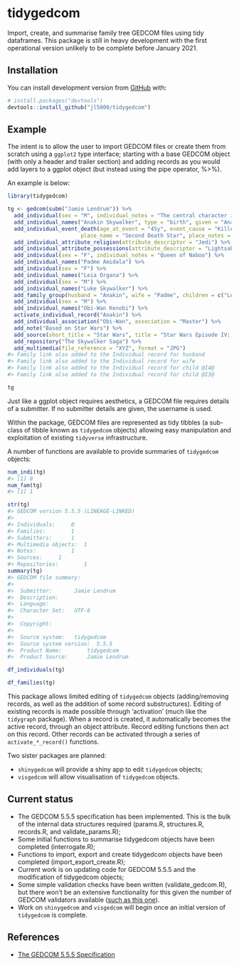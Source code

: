 
<!-- README.md is generated from README.Rmd. Please edit that file -->

# tidygedcom

<!-- badges: start -->

<!-- badges: end -->

Import, create, and summarise family tree GEDCOM files using tidy
dataframes. This package is still in heavy development with the first
operational version unlikely to be complete before January 2021.

## Installation

You can install development version from [GitHub](https://github.com/)
with:

``` r
# install.packages("devtools")
devtools::install_github("jl5000/tidygedcom")
```

## Example

The intent is to allow the user to import GEDCOM files or create them
from scratch using a `ggplot2` type interface; starting with a base
GEDCOM object (with only a header and trailer section) and adding
records as you would add layers to a ggplot object (but instead using
the pipe operator, %\>%).

An example is below:

``` r
library(tidygedcom)

tg <- gedcom(subm("Jamie Lendrum")) %>%
  add_individual(sex = "M", individual_notes = "The central character in the Star Wars Skywalker Saga") %>%
  add_individual_names("Anakin Skywalker", type = "birth", given = "Anakin", surname = "Skywalker") %>% 
  add_individual_event_death(age_at_event = "45y", event_cause = "Killed by son Luke",
                       place_name = "Second Death Star", place_notes = "Orbiting Endor System") %>% 
  add_individual_attribute_religion(attribute_descriptor = "Jedi") %>% 
  add_individual_attribute_possessions(attribute_descriptor = "Lightsaber") %>%
  add_individual(sex = "F", individual_notes = "Queen of Naboo") %>%
  add_individual_names("Padme Amidala") %>% 
  add_individual(sex = "F") %>% 
  add_individual_names("Leia Organa") %>% 
  add_individual(sex = "M") %>%
  add_individual_names("Luke Skywalker") %>% 
  add_family_group(husband = "Anakin", wife = "Padme", children = c("Luke", "Leia")) %>%
  add_individual(sex = "M") %>% 
  add_individual_names("Obi-Wan Kenobi") %>% 
  activate_individual_record("Anakin") %>% 
  add_individual_association("Obi-Wan", association = "Master") %>% 
  add_note("Based on Star Wars") %>% 
  add_source(short_title = "Star Wars", title = "Star Wars Episode IV: A New Hope") %>% 
  add_repository("The Skywalker Saga") %>% 
  add_multimedia(file_reference = "XYZ", format = "JPG")
#> Family link also added to the Individual record for husband
#> Family link also added to the Individual record for wife
#> Family link also added to the Individual record for child @I4@
#> Family link also added to the Individual record for child @I3@

tg
```

<div data-pagedtable="false">

<script data-pagedtable-source type="application/json">
{"columns":[{"label":["level"],"name":[1],"type":["dbl"],"align":["right"]},{"label":["record"],"name":[2],"type":["chr"],"align":["left"]},{"label":["tag"],"name":[3],"type":["chr"],"align":["left"]},{"label":["value"],"name":[4],"type":["chr"],"align":["left"]}],"data":[{"1":"0","2":"HD","3":"HEAD","4":""},{"1":"1","2":"HD","3":"GEDC","4":""},{"1":"2","2":"HD","3":"VERS","4":"5.5.5"},{"1":"2","2":"HD","3":"FORM","4":"LINEAGE-LINKED"},{"1":"3","2":"HD","3":"VERS","4":"5.5.5"},{"1":"1","2":"HD","3":"CHAR","4":"UTF-8"},{"1":"1","2":"HD","3":"SOUR","4":"tidygedcom"},{"1":"2","2":"HD","3":"VERS","4":"0.0.0.900"},{"1":"2","2":"HD","3":"NAME","4":"tidygedcom"},{"1":"2","2":"HD","3":"CORP","4":"Jamie Lendrum"},{"1":"3","2":"HD","3":"ADDR","4":""},{"1":"3","2":"HD","3":"EMAIL","4":"jalendrum@gmail.com"},{"1":"1","2":"HD","3":"DATE","4":"13 DEC 2020"},{"1":"1","2":"HD","3":"SUBM","4":"@U1@"},{"1":"0","2":"@U1@","3":"SUBM","4":""},{"1":"1","2":"@U1@","3":"NAME","4":"Jamie Lendrum"},{"1":"1","2":"@U1@","3":"CHAN","4":""},{"1":"2","2":"@U1@","3":"DATE","4":"13 DEC 2020"},{"1":"0","2":"@I1@","3":"INDI","4":""},{"1":"1","2":"@I1@","3":"SEX","4":"M"},{"1":"1","2":"@I1@","3":"CHAN","4":""},{"1":"2","2":"@I1@","3":"DATE","4":"13 DEC 2020"},{"1":"1","2":"@I1@","3":"NOTE","4":"The central character in the Star Wars Skywalker Saga"},{"1":"1","2":"@I1@","3":"NAME","4":"Anakin Skywalker"},{"1":"2","2":"@I1@","3":"TYPE","4":"birth"},{"1":"2","2":"@I1@","3":"GIVN","4":"Anakin"},{"1":"2","2":"@I1@","3":"SURN","4":"Skywalker"},{"1":"1","2":"@I1@","3":"DEAT","4":"Y"},{"1":"2","2":"@I1@","3":"PLAC","4":"Second Death Star"},{"1":"3","2":"@I1@","3":"NOTE","4":"Orbiting Endor System"},{"1":"2","2":"@I1@","3":"CAUS","4":"Killed by son Luke"},{"1":"2","2":"@I1@","3":"AGE","4":"45y"},{"1":"1","2":"@I1@","3":"RELI","4":"Jedi"},{"1":"1","2":"@I1@","3":"PROP","4":"Lightsaber"},{"1":"1","2":"@I1@","3":"FAMS","4":"@F1@"},{"1":"1","2":"@I1@","3":"ASSO","4":"@I5@"},{"1":"2","2":"@I1@","3":"RELA","4":"Master"},{"1":"0","2":"@I2@","3":"INDI","4":""},{"1":"1","2":"@I2@","3":"SEX","4":"F"},{"1":"1","2":"@I2@","3":"CHAN","4":""},{"1":"2","2":"@I2@","3":"DATE","4":"13 DEC 2020"},{"1":"1","2":"@I2@","3":"NOTE","4":"Queen of Naboo"},{"1":"1","2":"@I2@","3":"NAME","4":"Padme Amidala"},{"1":"1","2":"@I2@","3":"FAMS","4":"@F1@"},{"1":"0","2":"@I3@","3":"INDI","4":""},{"1":"1","2":"@I3@","3":"SEX","4":"F"},{"1":"1","2":"@I3@","3":"CHAN","4":""},{"1":"2","2":"@I3@","3":"DATE","4":"13 DEC 2020"},{"1":"1","2":"@I3@","3":"NAME","4":"Leia Organa"},{"1":"1","2":"@I3@","3":"FAMC","4":"@F1@"},{"1":"2","2":"@I3@","3":"PEDI","4":"birth"},{"1":"0","2":"@I4@","3":"INDI","4":""},{"1":"1","2":"@I4@","3":"SEX","4":"M"},{"1":"1","2":"@I4@","3":"CHAN","4":""},{"1":"2","2":"@I4@","3":"DATE","4":"13 DEC 2020"},{"1":"1","2":"@I4@","3":"NAME","4":"Luke Skywalker"},{"1":"1","2":"@I4@","3":"FAMC","4":"@F1@"},{"1":"2","2":"@I4@","3":"PEDI","4":"birth"},{"1":"0","2":"@F1@","3":"FAM","4":""},{"1":"1","2":"@F1@","3":"HUSB","4":"@I1@"},{"1":"1","2":"@F1@","3":"WIFE","4":"@I2@"},{"1":"1","2":"@F1@","3":"CHIL","4":"@I4@"},{"1":"1","2":"@F1@","3":"CHIL","4":"@I3@"},{"1":"1","2":"@F1@","3":"CHAN","4":""},{"1":"2","2":"@F1@","3":"DATE","4":"13 DEC 2020"},{"1":"0","2":"@I5@","3":"INDI","4":""},{"1":"1","2":"@I5@","3":"SEX","4":"M"},{"1":"1","2":"@I5@","3":"CHAN","4":""},{"1":"2","2":"@I5@","3":"DATE","4":"13 DEC 2020"},{"1":"1","2":"@I5@","3":"NAME","4":"Obi-Wan Kenobi"},{"1":"0","2":"@N1@","3":"NOTE","4":"Based on Star Wars"},{"1":"1","2":"@N1@","3":"CHAN","4":""},{"1":"2","2":"@N1@","3":"DATE","4":"13 DEC 2020"},{"1":"0","2":"@S1@","3":"SOUR","4":""},{"1":"1","2":"@S1@","3":"TITL","4":"Star Wars Episode IV: A New Hope"},{"1":"1","2":"@S1@","3":"ABBR","4":"Star Wars"},{"1":"1","2":"@S1@","3":"CHAN","4":""},{"1":"2","2":"@S1@","3":"DATE","4":"13 DEC 2020"},{"1":"0","2":"@R1@","3":"REPO","4":""},{"1":"1","2":"@R1@","3":"NAME","4":"The Skywalker Saga"},{"1":"1","2":"@R1@","3":"CHAN","4":""},{"1":"2","2":"@R1@","3":"DATE","4":"13 DEC 2020"},{"1":"0","2":"@O1@","3":"OBJE","4":""},{"1":"1","2":"@O1@","3":"FILE","4":"XYZ"},{"1":"2","2":"@O1@","3":"FORM","4":"JPG"},{"1":"1","2":"@O1@","3":"CHAN","4":""},{"1":"2","2":"@O1@","3":"DATE","4":"13 DEC 2020"},{"1":"0","2":"TR","3":"TRLR","4":""}],"options":{"columns":{"min":{},"max":[10]},"rows":{"min":[10],"max":[10]},"pages":{}}}
  </script>

</div>

Just like a ggplot object requires aesthetics, a GEDCOM file requires
details of a submitter. If no submitter details are given, the username
is used.

Within the package, GEDCOM files are represented as tidy tibbles (a
sub-class of tibble known as `tidygedcom` objects) allowing easy
manipulation and exploitation of existing `tidyverse` infrastructure.

A number of functions are available to provide summaries of `tidygedcom`
objects:

``` r
num_indi(tg)
#> [1] 0
num_fam(tg)
#> [1] 1

str(tg)
#> GEDCOM version 5.5.5 (LINEAGE-LINKED)
#> 
#> Individuals:     0
#> Families:        1
#> Submitters:      1
#> Multimedia objects:  1
#> Notes:           1
#> Sources:     1
#> Repositories:        1
summary(tg)
#> GEDCOM file summary: 
#>  
#>  Submitter:       Jamie Lendrum 
#>  Description:          
#>  Language:         
#>  Character Set:   UTF-8 
#>  
#>  Copyright:        
#>  
#>  Source system:   tidygedcom 
#>  Source system version:  5.5.5 
#>  Product Name:        tidygedcom 
#>  Product Source:      Jamie Lendrum

df_individuals(tg)
```

<div data-pagedtable="false">

<script data-pagedtable-source type="application/json">
{"columns":[{"label":["xref"],"name":[1],"type":["chr"],"align":["left"]},{"label":["name"],"name":[2],"type":["chr"],"align":["left"]},{"label":["sex"],"name":[3],"type":["chr"],"align":["left"]},{"label":["date_of_birth"],"name":[4],"type":["chr"],"align":["left"]},{"label":["place_of_birth"],"name":[5],"type":["chr"],"align":["left"]},{"label":["date_of_death"],"name":[6],"type":["chr"],"align":["left"]},{"label":["place_of_death"],"name":[7],"type":["chr"],"align":["left"]},{"label":["mother"],"name":[8],"type":["chr"],"align":["left"]},{"label":["father"],"name":[9],"type":["chr"],"align":["left"]},{"label":["num_siblings"],"name":[10],"type":["chr"],"align":["left"]},{"label":["num_children"],"name":[11],"type":["int"],"align":["right"]},{"label":["last_modified"],"name":[12],"type":["chr"],"align":["left"]}],"data":[{"1":"@I1@","2":"Anakin Skywalker","3":"M","4":"","5":"","6":"","7":"Second Death Star","8":"","9":"","10":"","11":"2","12":"13 DEC 2020"},{"1":"@I2@","2":"Padme Amidala","3":"F","4":"","5":"","6":"","7":"","8":"","9":"","10":"","11":"2","12":"13 DEC 2020"},{"1":"@I3@","2":"Leia Organa","3":"F","4":"","5":"","6":"","7":"","8":"Padme Amidala","9":"Anakin Skywalker","10":"1","11":"0","12":"13 DEC 2020"},{"1":"@I4@","2":"Luke Skywalker","3":"M","4":"","5":"","6":"","7":"","8":"Padme Amidala","9":"Anakin Skywalker","10":"1","11":"0","12":"13 DEC 2020"},{"1":"@I5@","2":"Obi-Wan Kenobi","3":"M","4":"","5":"","6":"","7":"","8":"","9":"","10":"","11":"0","12":"13 DEC 2020"}],"options":{"columns":{"min":{},"max":[10]},"rows":{"min":[10],"max":[10]},"pages":{}}}
  </script>

</div>

``` r
df_families(tg)
```

<div data-pagedtable="false">

<script data-pagedtable-source type="application/json">
{"columns":[{"label":["xref"],"name":[1],"type":["chr"],"align":["left"]},{"label":["husband"],"name":[2],"type":["chr"],"align":["left"]},{"label":["wife"],"name":[3],"type":["chr"],"align":["left"]},{"label":["marriage_date"],"name":[4],"type":["chr"],"align":["left"]},{"label":["marriage_place"],"name":[5],"type":["chr"],"align":["left"]},{"label":["num_children"],"name":[6],"type":["chr"],"align":["left"]},{"label":["last_modified"],"name":[7],"type":["chr"],"align":["left"]}],"data":[{"1":"@F1@","2":"Anakin Skywalker","3":"Padme Amidala","4":"","5":"","6":"2","7":"13 DEC 2020"}],"options":{"columns":{"min":{},"max":[10]},"rows":{"min":[10],"max":[10]},"pages":{}}}
  </script>

</div>

This package allows limited editing of `tidygedcom` objects
(adding/removing records, as well as the addition of some record
substructures). Editing of existing records is made possible through
‘activation’ (much like the `tidygraph` package). When a record is
created, it automatically becomes the active record, through an object
attribute. Record editing functions then act on this record. Other
records can be activated through a series of `activate_*_record()`
functions.

Two sister packages are planned:

  - `shinygedcom` will provide a shiny app to edit `tidygedcom` objects;
  - `visgedcom` will allow visualisation of `tidygedcom` objects.

## Current status

  - The GEDCOM 5.5.5 specification has been implemented. This is the
    bulk of the internal data structures required (params.R,
    structures.R, records.R, and validate\_params.R);
  - Some initial functions to summarise tidygedcom objects have been
    completed (interrogate.R);
  - Functions to import, export and create tidygedcom objects have been
    completed (import\_export\_create.R);
  - Current work is on updating code for GEDCOM 5.5.5 and the
    modification of tidygedcom objects;
  - Some simple validation checks have been written
    (validate\_gedcom.R), but there won’t be an extensive functionality
    for this given the number of GEDCOM validators available ([such as
    this one](http://ged-inline.elasticbeanstalk.com/validate)).
  - Work on `shinygedcom` and `visgedcom` will begin once an initial
    version of `tidygedcom` is complete.

## References

  - [The GEDCOM 5.5.5 Specification](https://www.gedcom.org/gedcom.html)
